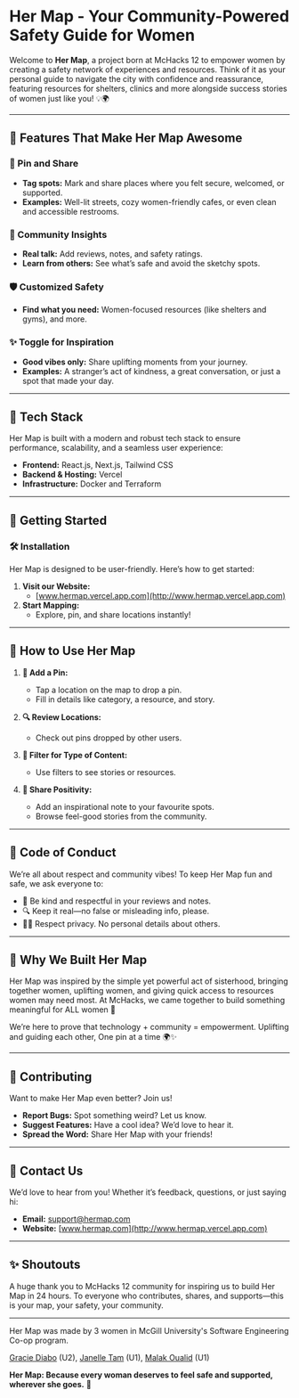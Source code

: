 # Her Map - Your Community-Powered Safety Guide for Women 

Welcome to **Her Map**, a project born at McHacks 12 to empower women by creating a safety network of experiences and resources. Think of it as your personal guide to navigate the city with confidence and reassurance, featuring resources for shelters, clinics and more alongside success stories of women just like you! 💡🌍

---

## 🌟 Features That Make Her Map Awesome

### 📍 Pin and Share
- **Tag spots:** Mark and share places where you felt secure, welcomed, or supported.
- **Examples:** Well-lit streets, cozy women-friendly cafes, or even clean and accessible restrooms.

### 🤝 Community Insights
- **Real talk:** Add reviews, notes, and safety ratings.
- **Learn from others:** See what’s safe and avoid the sketchy spots.

### 🛡️ Customized Safety
- **Find what you need:** Women-focused resources (like shelters and gyms), and more.

### ✨ Toggle for Inspiration
- **Good vibes only:** Share uplifting moments from your journey. 
- **Examples:** A stranger’s act of kindness, a great conversation, or just a spot that made your day.

---

## 🚀 Tech Stack
Her Map is built with a modern and robust tech stack to ensure performance, scalability, and a seamless user experience:

- **Frontend:** React.js, Next.js, Tailwind CSS
- **Backend & Hosting:** Vercel
- **Infrastructure:** Docker and Terraform

---

## 🚀 Getting Started

### 🛠 Installation
Her Map is designed to be user-friendly. Here’s how to get started:

1. **Visit our Website:**
   - [www.hermap.vercel.app.com](http://www.hermap.vercel.app.com)
3. **Start Mapping:**
   - Explore, pin, and share locations instantly!

---

## 🧭 How to Use Her Map

1. **📌 Add a Pin:**
   - Tap a location on the map to drop a pin.
   - Fill in details like category, a resource, and story.

2. **🔍 Review Locations:**
   - Check out pins dropped by other users.

3. **🎯 Filter for Type of Content:**
   - Use filters to see stories or resources.

4. **💬 Share Positivity:**
   - Add an inspirational note to your favourite spots.
   - Browse feel-good stories from the community.

---

## 📜 Code of Conduct
We’re all about respect and community vibes! To keep Her Map fun and safe, we ask everyone to:

- 🤗 Be kind and respectful in your reviews and notes.
- 🔍 Keep it real—no false or misleading info, please.
- 🙅‍♀️ Respect privacy. No personal details about others.

---

## 🌈 Why We Built Her Map
Her Map was inspired by the simple yet powerful act of sisterhood, bringing together women, uplifting women, and giving quick access to resources women may need most. At McHacks, we came together to build something meaningful for ALL women 💖

We’re here to prove that technology + community = empowerment. Uplifting and guiding each other, One pin at a time 🌍✨

---

## 🤝 Contributing
Want to make Her Map even better? Join us!

- **Report Bugs:** Spot something weird? Let us know.
- **Suggest Features:** Have a cool idea? We’d love to hear it.
- **Spread the Word:** Share Her Map with your friends!

---

## 💌 Contact Us
We’d love to hear from you! Whether it’s feedback, questions, or just saying hi:

- **Email:** support@hermap.com
- **Website:** [www.hermap.com](http://www.hermap.vercel.app.com)

---

## ✨ Shoutouts
A huge thank you to McHacks 12 community for inspiring us to build Her Map in 24 hours. To everyone who contributes, shares, and supports—this is your map, your safety, your community. 

---

Her Map was made by 3 women in McGill University's Software Engineering Co-op program.

[Gracie Diabo](https://www.linkedin.com/in/gracie-diabo/) (U2),
[Janelle Tam](https://www.linkedin.com/in/janellewstam/) (U1),
[Malak Oualid](https://www.linkedin.com/in/malakoualid/) (U1)

**Her Map: Because every woman deserves to feel safe and supported, wherever she goes.** 🌟

